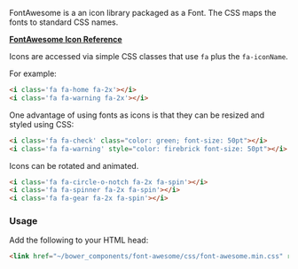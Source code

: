 ﻿FontAwesome is a an icon library packaged as a Font. The CSS maps the fonts to standard CSS names.

**<a href="http://fortawesome.github.io/font-awesome/icons/" target="top">FontAwesome Icon Reference</a>**

Icons are accessed via simple CSS classes that use `fa` plus the `fa-iconName`. 

For example:

```html
<i class='fa fa-home fa-2x'></i>
<i class='fa fa-warning fa-2x'></i>
```
<i class='fa fa-home fa-2x'></i>
<i class='fa fa-warning fa-2x'></i>

One advantage of using fonts as icons is that they can be resized and styled using CSS:

```html
<i class='fa fa-check' class="color: green; font-size: 50pt"></i>
<i class='fa fa-warning' style="color: firebrick font-size: 50pt"></i>
```

<i class='fa fa-check' style="color: green; font-size: 50pt"></i>
<i class='fa fa-warning' style="color: firebrick; font-size: 50pt"></i>

Icons can be rotated and animated.

```html
<i class='fa fa-circle-o-notch fa-2x fa-spin'></i>
<i class='fa fa-spinner fa-2x fa-spin'></i>
<i class='fa fa-gear fa-2x fa-spin'></i>
```

<i class='fa fa-circle-o-notch fa-2x fa-spin'></i>
<i class='fa fa-spinner fa-2x fa-spin'></i>
<i class='fa fa-gear fa-2x fa-spin'></i>


### Usage
Add the following to your HTML head:

```html
<link href="~/bower_components/font-awesome/css/font-awesome.min.css" rel="stylesheet" />
```